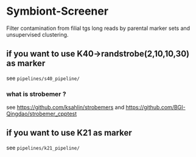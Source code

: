 # Symbiont-Screener
Filter contamination from filial tgs long reads by parental marker sets and unsupervised clustering.


## if you want to use K40->randstrobe(2,10,10,30) as marker

see ```pipelines/s40_pipeline/```

### what is strobemer ? 

see https://github.com/ksahlin/strobemers and https://github.com/BGI-Qingdao/strobemer_cpptest

## if you want to use K21 as marker

see ```pipelines/k21_pipeline/```
